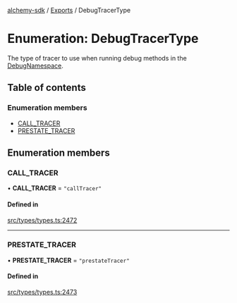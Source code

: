 [alchemy-sdk](../README.md) / [Exports](../modules.md) / DebugTracerType

# Enumeration: DebugTracerType

The type of tracer to use when running debug methods in the
[DebugNamespace](../classes/DebugNamespace.md).

## Table of contents

### Enumeration members

- [CALL\_TRACER](DebugTracerType.md#call_tracer)
- [PRESTATE\_TRACER](DebugTracerType.md#prestate_tracer)

## Enumeration members

### CALL\_TRACER

• **CALL\_TRACER** = `"callTracer"`

#### Defined in

[src/types/types.ts:2472](https://github.com/alchemyplatform/alchemy-sdk-js/blob/80b6e91/src/types/types.ts#L2472)

___

### PRESTATE\_TRACER

• **PRESTATE\_TRACER** = `"prestateTracer"`

#### Defined in

[src/types/types.ts:2473](https://github.com/alchemyplatform/alchemy-sdk-js/blob/80b6e91/src/types/types.ts#L2473)
